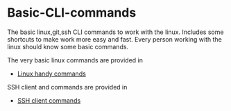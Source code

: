# Basic-CLI-commands
The basic linux,git,ssh CLI commands to work with the linux. Includes some shortcuts to make work more easy and fast.
Every person working with the linux should know some basic commands.

The very basic linux commands are provided in
- [Linux handy commands](Handy-linux-commands.md)  

SSH client and commands are provided in
- [SSH client commands](ssh-client-and-commands.md)

